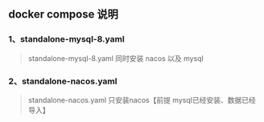 ## docker compose 说明

### 1、standalone-mysql-8.yaml

> standalone-mysql-8.yaml 同时安装 nacos 以及 mysql

### 2、standalone-nacos.yaml

> standalone-nacos.yaml 只安装nacos【前提 mysql已经安装、数据已经导入】